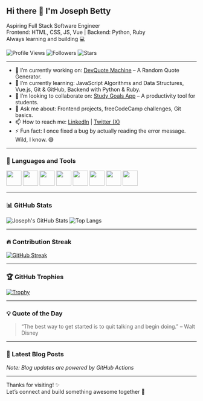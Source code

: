## Hi there 👋 I'm Joseph Betty

Aspiring Full Stack Software Engineer  
Frontend: HTML, CSS, JS, Vue | Backend: Python, Ruby  
Always learning and building 💻

![Profile Views](https://komarev.com/ghpvc/?username=joseph1435&label=Profile%20Views&color=0e75b6&style=flat)
![Followers](https://img.shields.io/github/followers/joseph1435?label=Follow&style=social)
![Stars](https://img.shields.io/github/stars/joseph1435?affiliations=OWNER%2CCOLLABORATOR&style=social)

---

- 🔭 I’m currently working on: [DevQuote Machine](https://github.com/joseph1435/devquote-machine) – A Random Quote Generator.
- 🌱 I’m currently learning: JavaScript Algorithms and Data Structures, Vue.js, Git & GitHub, Backend with Python & Ruby.
- 👯 I’m looking to collaborate on: [Study Goals App](https://github.com/joseph1435/study-goals-app) – A productivity tool for students.
- 💬 Ask me about: Frontend projects, freeCodeCamp challenges, Git basics.
- 📫 How to reach me: [LinkedIn](https://www.linkedin.com/in/joseph-betty-350a72246/) | [Twitter (X)](https://x.com/this_isjoee?t=_GWqpt4pNvzP9IhxHXqqIw&s=09)
- ⚡ Fun fact: I once fixed a bug by actually reading the error message. Wild, I know. 😅

---

### 🧰 Languages and Tools

<p>
  <img src="https://cdn.jsdelivr.net/gh/devicons/devicon/icons/html5/html5-original.svg" width="40" />
  <img src="https://cdn.jsdelivr.net/gh/devicons/devicon/icons/css3/css3-original.svg" width="40" />
  <img src="https://cdn.jsdelivr.net/gh/devicons/devicon/icons/javascript/javascript-original.svg" width="40" />
  <img src="https://cdn.jsdelivr.net/gh/devicons/devicon/icons/vuejs/vuejs-original.svg" width="40" />
  <img src="https://cdn.jsdelivr.net/gh/devicons/devicon/icons/python/python-original.svg" width="40" />
  <img src="https://cdn.jsdelivr.net/gh/devicons/devicon/icons/ruby/ruby-original.svg" width="40" />
  <img src="https://cdn.jsdelivr.net/gh/devicons/devicon/icons/git/git-original.svg" width="40" />
  <img src="https://cdn.jsdelivr.net/gh/devicons/devicon/icons/github/github-original.svg" width="40" />
</p>

---

### 📊 GitHub Stats

![Joseph's GitHub Stats](https://github-readme-stats.vercel.app/api?username=joseph1435&show_icons=true&theme=radical)
![Top Langs](https://github-readme-stats.vercel.app/api/top-langs/?username=joseph1435&layout=compact&theme=radical)

---

### 🔥 Contribution Streak

[![GitHub Streak](https://streak-stats.demolab.com?user=joseph1435&theme=radical&border_radius=5)](https://git.io/streak-stats)

---

### 🏆 GitHub Trophies

[![Trophy](https://github-profile-trophy.vercel.app/?username=joseph1435&theme=radical&margin-w=10&row=1)](https://github.com/ryo-ma/github-profile-trophy)

---

### 💡 Quote of the Day

> “The best way to get started is to quit talking and begin doing.” – Walt Disney

---

### 📢 Latest Blog Posts

<!-- BLOG-POST-LIST:START -->
<!-- BLOG-POST-LIST:END -->

*Note: Blog updates are powered by GitHub Actions*

---

Thanks for visiting! ✨  
Let’s connect and build something awesome together 🚀
